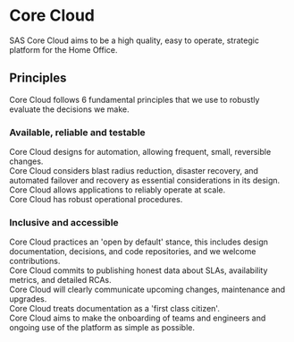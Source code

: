 
# Core Cloud

SAS Core Cloud aims to be a high quality, easy to operate, strategic platform for the Home Office.

## Principles 

Core Cloud follows 6 fundamental principles that we use to robustly evaluate the decisions we make.

### Available, reliable and testable

Core Cloud designs for automation, allowing frequent, small, reversible changes.\
Core Cloud considers blast radius reduction, disaster recovery, and automated failover and recovery as essential considerations in its design.\
Core Cloud allows applications to reliably operate at scale.\
Core Cloud has robust operational procedures.

### Inclusive and accessible 

Core Cloud practices an 'open by default' stance, this includes design documentation, decisions, and code repositories, and we welcome contributions.\
Core Cloud commits to publishing honest data about SLAs, availability metrics, and detailed RCAs.\
Core Cloud will clearly communicate upcoming changes, maintenance and upgrades.\
Core Cloud treats documentation as a 'first class citizen'.\
Core Cloud aims to make the onboarding of teams and engineers and ongoing use of the platform as simple as possible.
